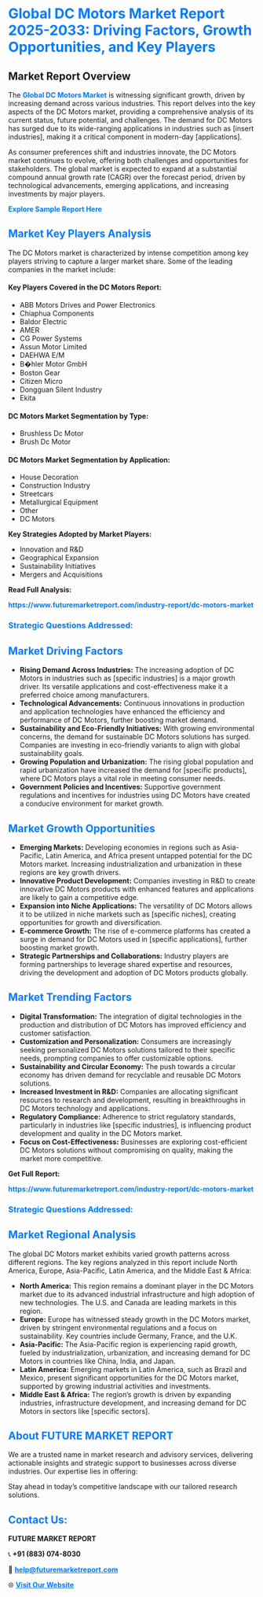 <h1 style="color: #007BFF;">Global DC Motors Market Report 2025-2033: Driving Factors, Growth Opportunities, and Key Players</h1>

<section id="overview">
<h2>Market Report Overview</h2>
<p>The <a href="https://www.futuremarketreport.com/industry-report/dc-motors-market" style="color: #007BFF; text-decoration: none;"><strong>Global DC Motors Market</strong></a> is witnessing significant growth, driven by increasing demand across various industries. This report delves into the key aspects of the DC Motors market, providing a comprehensive analysis of its current status, future potential, and challenges. The demand for DC Motors has surged due to its wide-ranging applications in industries such as [insert industries], making it a critical component in modern-day [applications].</p>
<p>As consumer preferences shift and industries innovate, the DC Motors market continues to evolve, offering both challenges and opportunities for stakeholders. The global market is expected to expand at a substantial compound annual growth rate (CAGR) over the forecast period, driven by technological advancements, emerging applications, and increasing investments by major players.</p>
</section>

<section id="overview">
<p><a href="https://www.futuremarketreport.com/request-sample/reportId=128546" style="color: #007BFF; text-decoration: none;"><strong>Explore Sample Report Here</strong></a></p>
</section>

<section id="key-players">
<h2 style="color: #007BFF;">Market Key Players Analysis</h2>
<p>The DC Motors market is characterized by intense competition among key players striving to capture a larger market share. Some of the leading companies in the market include:</p>
<h4>Key Players Covered in the DC Motors Report:</h4>
<ul><li>ABB Motors Drives and Power Electronics</li><li>Chiaphua Components</li><li>Baldor Electric</li><li>AMER</li><li>CG Power Systems</li><li>Assun Motor Limited</li><li>DAEHWA E/M</li><li>B�hler Motor GmbH</li><li>Boston Gear</li><li>Citizen Micro</li><li>Dongguan Silent Industry</li><li>Ekita</li></ul>
<h4>DC Motors Market Segmentation by Type:</h4>
<ul><li>Brushless Dc Motor</li><li>Brush Dc Motor</li></ul>

<h4>DC Motors Market Segmentation by Application:</h4>
<ul><li>House Decoration</li><li>Construction Industry</li><li>Streetcars</li><li>Metallurgical Equipment</li><li>Other</li><li>DC Motors</li></ul>
<p><strong>Key Strategies Adopted by Market Players:</strong></p>
<ul>
<li>Innovation and R&D</li>
<li>Geographical Expansion</li>
<li>Sustainability Initiatives</li>
<li>Mergers and Acquisitions</li>
</ul>
</section>

<section>
<p><strong>Read Full Analysis: </strong></p><a href="https://www.futuremarketreport.com/industry-report/dc-motors-market" style="color: #007BFF; text-decoration: none;"><strong>https://www.futuremarketreport.com/industry-report/dc-motors-market</strong></a>
<h3 style="color: #007BFF;">Strategic Questions Addressed:</h3>
</section>

<section id="driving-factors">
<h2 style="color: #007BFF;">Market Driving Factors</h2>
<ul>
<li><strong>Rising Demand Across Industries:</strong> The increasing adoption of DC Motors in industries such as [specific industries] is a major growth driver. Its versatile applications and cost-effectiveness make it a preferred choice among manufacturers.</li>
<li><strong>Technological Advancements:</strong> Continuous innovations in production and application technologies have enhanced the efficiency and performance of DC Motors, further boosting market demand.</li>
<li><strong>Sustainability and Eco-Friendly Initiatives:</strong> With growing environmental concerns, the demand for sustainable DC Motors solutions has surged. Companies are investing in eco-friendly variants to align with global sustainability goals.</li>
<li><strong>Growing Population and Urbanization:</strong> The rising global population and rapid urbanization have increased the demand for [specific products], where DC Motors plays a vital role in meeting consumer needs.</li>
<li><strong>Government Policies and Incentives:</strong> Supportive government regulations and incentives for industries using DC Motors have created a conducive environment for market growth.</li>
</ul>
</section>

<section id="growth-opportunities">
<h2 style="color: #007BFF;">Market Growth Opportunities</h2>
<ul>
<li><strong>Emerging Markets:</strong> Developing economies in regions such as Asia-Pacific, Latin America, and Africa present untapped potential for the DC Motors market. Increasing industrialization and urbanization in these regions are key growth drivers.</li>
<li><strong>Innovative Product Development:</strong> Companies investing in R&D to create innovative DC Motors products with enhanced features and applications are likely to gain a competitive edge.</li>
<li><strong>Expansion into Niche Applications:</strong> The versatility of DC Motors allows it to be utilized in niche markets such as [specific niches], creating opportunities for growth and diversification.</li>
<li><strong>E-commerce Growth:</strong> The rise of e-commerce platforms has created a surge in demand for DC Motors used in [specific applications], further boosting market growth.</li>
<li><strong>Strategic Partnerships and Collaborations:</strong> Industry players are forming partnerships to leverage shared expertise and resources, driving the development and adoption of DC Motors products globally.</li>
</ul>
</section>

<section id="trending-factors">
<h2 style="color: #007BFF;">Market Trending Factors</h2>
<ul>
<li><strong>Digital Transformation:</strong> The integration of digital technologies in the production and distribution of DC Motors has improved efficiency and customer satisfaction.</li>
<li><strong>Customization and Personalization:</strong> Consumers are increasingly seeking personalized DC Motors solutions tailored to their specific needs, prompting companies to offer customizable options.</li>
<li><strong>Sustainability and Circular Economy:</strong> The push towards a circular economy has driven demand for recyclable and reusable DC Motors solutions.</li>
<li><strong>Increased Investment in R&D:</strong> Companies are allocating significant resources to research and development, resulting in breakthroughs in DC Motors technology and applications.</li>
<li><strong>Regulatory Compliance:</strong> Adherence to strict regulatory standards, particularly in industries like [specific industries], is influencing product development and quality in the DC Motors market.</li>
<li><strong>Focus on Cost-Effectiveness:</strong> Businesses are exploring cost-efficient DC Motors solutions without compromising on quality, making the market more competitive.</li>
</ul>
</section>

<section>
<p><strong>Get Full Report: </strong></p><a href="https://www.futuremarketreport.com/industry-report/dc-motors-market" style="color: #007BFF; text-decoration: none;"><strong>https://www.futuremarketreport.com/industry-report/dc-motors-market</strong></a>
<h3 style="color: #007BFF;">Strategic Questions Addressed:</h3>
</section>


<section id="regional-analysis">
<h2 style="color: #007BFF;">Market Regional Analysis</h2>
<p>The global DC Motors market exhibits varied growth patterns across different regions. The key regions analyzed in this report include North America, Europe, Asia-Pacific, Latin America, and the Middle East & Africa:</p>
<ul>
<li><strong>North America:</strong> This region remains a dominant player in the DC Motors market due to its advanced industrial infrastructure and high adoption of new technologies. The U.S. and Canada are leading markets in this region.</li>
<li><strong>Europe:</strong> Europe has witnessed steady growth in the DC Motors market, driven by stringent environmental regulations and a focus on sustainability. Key countries include Germany, France, and the U.K.</li>
<li><strong>Asia-Pacific:</strong> The Asia-Pacific region is experiencing rapid growth, fueled by industrialization, urbanization, and increasing demand for DC Motors in countries like China, India, and Japan.</li>
<li><strong>Latin America:</strong> Emerging markets in Latin America, such as Brazil and Mexico, present significant opportunities for the DC Motors market, supported by growing industrial activities and investments.</li>
<li><strong>Middle East & Africa:</strong> The region’s growth is driven by expanding industries, infrastructure development, and increasing demand for DC Motors in sectors like [specific sectors].</li>
</ul>
</section>

<footer>
<h2 style="color: #007BFF;">About FUTURE MARKET REPORT</h2>
<p>We are a trusted name in market research and advisory services, delivering actionable insights and strategic support to businesses across diverse industries. Our expertise lies in offering:</p>

<p>Stay ahead in today’s competitive landscape with our tailored research solutions.</p>

<h2 style="color: #007BFF;">Contact Us:</h2>
<p><strong>FUTURE MARKET REPORT</strong></p>
<p>📞 <strong>+91 (883) 074-8030</strong></p>
<p>📧 <strong><a href="mailto:help@futuremarketreport.com" style="color: #007BFF;">help@futuremarketreport.com</a></strong></p>
<p>🌐 <strong><a href="https://www.futuremarketreport.com/" style="color: #007BFF;">Visit Our Website</a></strong></p>
</footer>